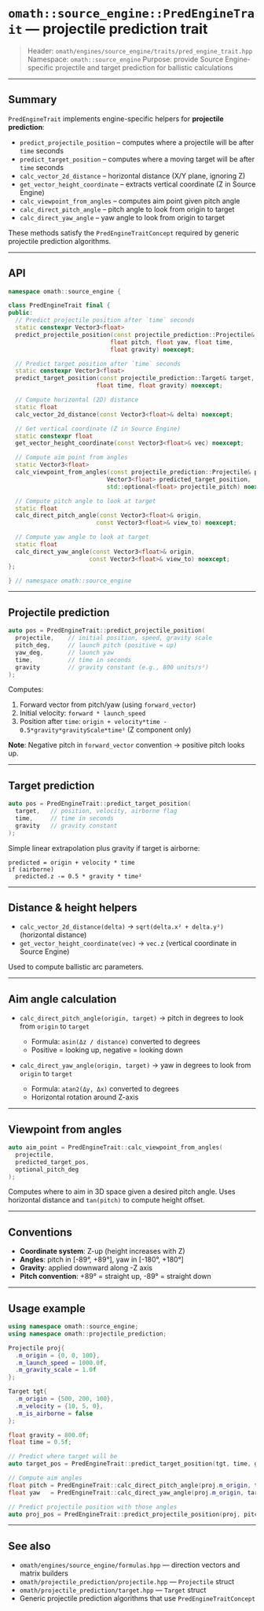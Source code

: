 # `omath::source_engine::PredEngineTrait` — projectile prediction trait

> Header: `omath/engines/source_engine/traits/pred_engine_trait.hpp`
> Namespace: `omath::source_engine`
> Purpose: provide Source Engine-specific projectile and target prediction for ballistic calculations

---

## Summary

`PredEngineTrait` implements engine-specific helpers for **projectile prediction**:

* `predict_projectile_position` – computes where a projectile will be after `time` seconds
* `predict_target_position` – computes where a moving target will be after `time` seconds
* `calc_vector_2d_distance` – horizontal distance (X/Y plane, ignoring Z)
* `get_vector_height_coordinate` – extracts vertical coordinate (Z in Source Engine)
* `calc_viewpoint_from_angles` – computes aim point given pitch angle
* `calc_direct_pitch_angle` – pitch angle to look from origin to target
* `calc_direct_yaw_angle` – yaw angle to look from origin to target

These methods satisfy the `PredEngineTraitConcept` required by generic projectile prediction algorithms.

---

## API

```cpp
namespace omath::source_engine {

class PredEngineTrait final {
public:
  // Predict projectile position after `time` seconds
  static constexpr Vector3<float>
  predict_projectile_position(const projectile_prediction::Projectile& projectile,
                             float pitch, float yaw, float time,
                             float gravity) noexcept;

  // Predict target position after `time` seconds
  static constexpr Vector3<float>
  predict_target_position(const projectile_prediction::Target& target,
                         float time, float gravity) noexcept;

  // Compute horizontal (2D) distance
  static float
  calc_vector_2d_distance(const Vector3<float>& delta) noexcept;

  // Get vertical coordinate (Z in Source Engine)
  static constexpr float
  get_vector_height_coordinate(const Vector3<float>& vec) noexcept;

  // Compute aim point from angles
  static Vector3<float>
  calc_viewpoint_from_angles(const projectile_prediction::Projectile& projectile,
                            Vector3<float> predicted_target_position,
                            std::optional<float> projectile_pitch) noexcept;

  // Compute pitch angle to look at target
  static float
  calc_direct_pitch_angle(const Vector3<float>& origin,
                         const Vector3<float>& view_to) noexcept;

  // Compute yaw angle to look at target
  static float
  calc_direct_yaw_angle(const Vector3<float>& origin,
                       const Vector3<float>& view_to) noexcept;
};

} // namespace omath::source_engine
```

---

## Projectile prediction

```cpp
auto pos = PredEngineTrait::predict_projectile_position(
  projectile,    // initial position, speed, gravity scale
  pitch_deg,     // launch pitch (positive = up)
  yaw_deg,       // launch yaw
  time,          // time in seconds
  gravity        // gravity constant (e.g., 800 units/s²)
);
```

Computes:

1. Forward vector from pitch/yaw (using `forward_vector`)
2. Initial velocity: `forward * launch_speed`
3. Position after `time`: `origin + velocity*time - 0.5*gravity*gravityScale*time²` (Z component only)

**Note**: Negative pitch in `forward_vector` convention → positive pitch looks up.

---

## Target prediction

```cpp
auto pos = PredEngineTrait::predict_target_position(
  target,   // position, velocity, airborne flag
  time,     // time in seconds
  gravity   // gravity constant
);
```

Simple linear extrapolation plus gravity if target is airborne:

```
predicted = origin + velocity * time
if (airborne)
  predicted.z -= 0.5 * gravity * time²
```

---

## Distance & height helpers

* `calc_vector_2d_distance(delta)` → `sqrt(delta.x² + delta.y²)` (horizontal distance)
* `get_vector_height_coordinate(vec)` → `vec.z` (vertical coordinate in Source Engine)

Used to compute ballistic arc parameters.

---

## Aim angle calculation

* `calc_direct_pitch_angle(origin, target)` → pitch in degrees to look from `origin` to `target`
  - Formula: `asin(Δz / distance)` converted to degrees
  - Positive = looking up, negative = looking down

* `calc_direct_yaw_angle(origin, target)` → yaw in degrees to look from `origin` to `target`
  - Formula: `atan2(Δy, Δx)` converted to degrees
  - Horizontal rotation around Z-axis

---

## Viewpoint from angles

```cpp
auto aim_point = PredEngineTrait::calc_viewpoint_from_angles(
  projectile,
  predicted_target_pos,
  optional_pitch_deg
);
```

Computes where to aim in 3D space given a desired pitch angle. Uses horizontal distance and `tan(pitch)` to compute height offset.

---

## Conventions

* **Coordinate system**: Z-up (height increases with Z)
* **Angles**: pitch in [-89°, +89°], yaw in [-180°, +180°]
* **Gravity**: applied downward along -Z axis
* **Pitch convention**: +89° = straight up, -89° = straight down

---

## Usage example

```cpp
using namespace omath::source_engine;
using namespace omath::projectile_prediction;

Projectile proj{
  .m_origin = {0, 0, 100},
  .m_launch_speed = 1000.0f,
  .m_gravity_scale = 1.0f
};

Target tgt{
  .m_origin = {500, 200, 100},
  .m_velocity = {10, 5, 0},
  .m_is_airborne = false
};

float gravity = 800.0f;
float time = 0.5f;

// Predict where target will be
auto target_pos = PredEngineTrait::predict_target_position(tgt, time, gravity);

// Compute aim angles
float pitch = PredEngineTrait::calc_direct_pitch_angle(proj.m_origin, target_pos);
float yaw   = PredEngineTrait::calc_direct_yaw_angle(proj.m_origin, target_pos);

// Predict projectile position with those angles
auto proj_pos = PredEngineTrait::predict_projectile_position(proj, pitch, yaw, time, gravity);
```

---

## See also

* `omath/engines/source_engine/formulas.hpp` — direction vectors and matrix builders
* `omath/projectile_prediction/projectile.hpp` — `Projectile` struct
* `omath/projectile_prediction/target.hpp` — `Target` struct
* Generic projectile prediction algorithms that use `PredEngineTraitConcept`
